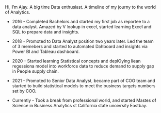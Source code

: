 Hi, I’m Ajay. A big time Data enthusiast. A timeline of my journy to the world of Analytics.

- 2016 - Completed Bachelors and started my first job as reportee to a data analyst. Amazed by V lookup in excel, started learning Excel and SQL to prepare data and insights.
- 2018 - Promoted to Data Analyst position two years later. Led the team of 3 memebers and started to automated Dahboard and insights via Power BI and Tableau dashboard.
- 2020 - Started learning Statistical concepts and deplOying liean regessiona model into workforce data to reduce demand to supply gap in People supply chain. 
- 2021 - Promoted to Senior Data Analyst, became part of COO team and started to build statistical models to meet the business targets numbers set by COO.

- Currently - Took a break from professional world, and started Mastes of Science in Business Analytics st California state unoivrsity Eastbay. 
